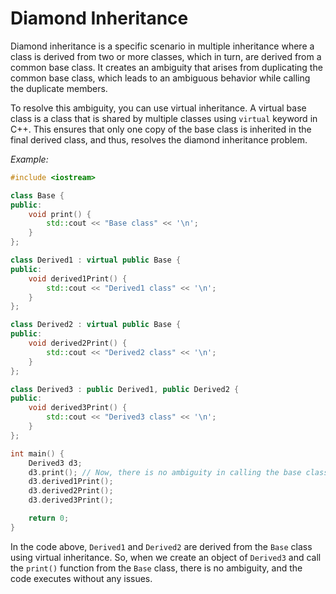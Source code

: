 # Diamond Inheritance

Diamond inheritance is a specific scenario in multiple inheritance where a class is derived from two or more classes, which in turn, are derived from a common base class. It creates an ambiguity that arises from duplicating the common base class, which leads to an ambiguous behavior while calling the duplicate members.

To resolve this ambiguity, you can use virtual inheritance. A virtual base class is a class that is shared by multiple classes using `virtual` keyword in C++. This ensures that only one copy of the base class is inherited in the final derived class, and thus, resolves the diamond inheritance problem.

*Example:*

```cpp
#include <iostream>

class Base {
public:
    void print() {
        std::cout << "Base class" << '\n';
    }
};

class Derived1 : virtual public Base {
public:
    void derived1Print() {
        std::cout << "Derived1 class" << '\n';
    }
};

class Derived2 : virtual public Base {
public:
    void derived2Print() {
        std::cout << "Derived2 class" << '\n';
    }
};

class Derived3 : public Derived1, public Derived2 {
public:
    void derived3Print() {
        std::cout << "Derived3 class" << '\n';
    }
};

int main() {
    Derived3 d3;
    d3.print(); // Now, there is no ambiguity in calling the base class function
    d3.derived1Print();
    d3.derived2Print();
    d3.derived3Print();

    return 0;
}
```

In the code above, `Derived1` and `Derived2` are derived from the `Base` class using virtual inheritance. So, when we create an object of `Derived3` and call the `print()` function from the `Base` class, there is no ambiguity, and the code executes without any issues.
